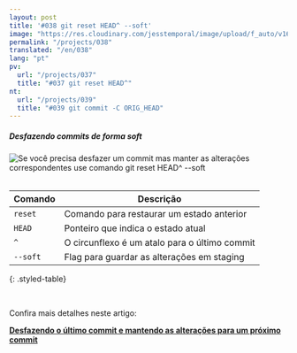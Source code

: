 ```yaml
---
layout: post
title: '#038 git reset HEAD^ --soft'
image: "https://res.cloudinary.com/jesstemporal/image/upload/f_auto/v1642881911/gitfichas/pt/038/thumbnail_ak5qoo.jpg"
permalink: "/projects/038"
translated: "/en/038"
lang: "pt"
pv:
  url: "/projects/037"
  title: "#037 git reset HEAD^"
nt:
  url: "/projects/039"
  title: "#039 git commit -C ORIG_HEAD"
---
```

##### Desfazendo commits de forma soft

<img alt="Se você precisa desfazer um commit mas manter as alterações correspondentes use comando git reset HEAD^ --soft" src="https://res.cloudinary.com/jesstemporal/image/upload/v1642881912/gitfichas/pt/038/full_rpeam6.jpg"><br><br>

| Comando | Descrição |
|---------|-------------|
| `reset` | Comando para restaurar um estado anterior |
| `HEAD` | Ponteiro que indica o estado atual |
| `^` | O circunflexo é um atalo para o último commit |
| `--soft` | Flag para guardar as alterações em staging |
{: .styled-table}

<br>

Confira mais detalhes neste artigo:

<a href="https://jtemporal.com/desfazendo-o-ultimo-commit-e-reaproveitando-a-mensagem/">
  <strong>Desfazendo o último commit e mantendo as alterações para um próximo commit</strong>
</a>
